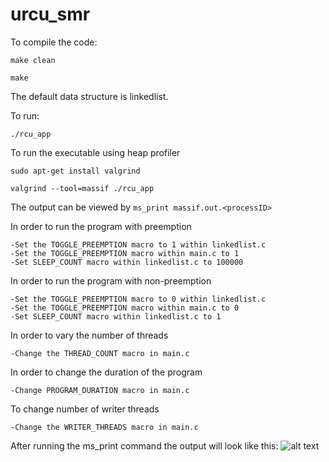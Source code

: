 # urcu_smr

To compile the code:

```make clean```

```make```

The default data structure is linkedlist.

To run:

```./rcu_app```

To run the executable using heap profiler

```sudo apt-get install valgrind```

```valgrind --tool=massif ./rcu_app```

The output can be viewed by 
```ms_print massif.out.<processID>```

In order to run the program with preemption

    -Set the TOGGLE_PREEMPTION macro to 1 within linkedlist.c
    -Set the TOGGLE_PREEMPTION macro within main.c to 1
    -Set SLEEP_COUNT macro within linkedlist.c to 100000

In order to run the program with non-preemption

    -Set the TOGGLE_PREEMPTION macro to 0 within linkedlist.c
    -Set the TOGGLE_PREEMPTION macro within main.c to 0
    -Set SLEEP_COUNT macro within linkedlist.c to 1

In order to vary the number of threads

    -Change the THREAD_COUNT macro in main.c

In order to change the duration of the program

    -Change PROGRAM_DURATION macro in main.c

To change number of writer threads

    -Change the WRITER_THREADS macro in main.c

After running the ms_print command the output will look like this:
![alt text](Preempted_10_sec.jpg)